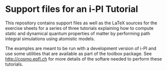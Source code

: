 Support files for an i-PI Tutorial
=================================

This repository contains support files as well as the LaTeX sources
for the exercise sheets for a series of three tutorials explaining 
how to compute static and dynamical quantum properties of matter
by performing path integral simulations using atomistic models. 

The examples are meant to be run with a development version of i-PI
and use some utilities that are available as part of the toolbox 
package. See http://cosmo.epfl.ch for more details of the softare
needed to perform these tutorials.
